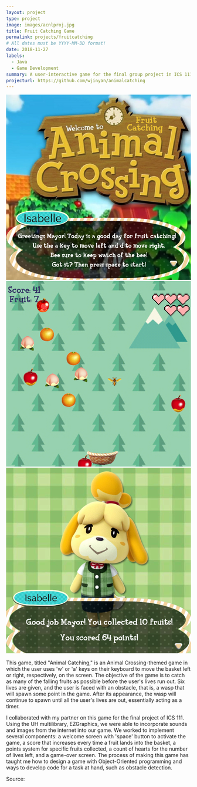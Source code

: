 ```yaml
---
layout: project
type: project
image: images/acnlproj.jpg
title: Fruit Catching Game
permalink: projects/fruitcatching
# All dates must be YYYY-MM-DD format!
date: 2018-11-27
labels:
  - Java
  - Game Development
summary: A user-interactive game for the final group project in ICS 111.
projecturl: https://github.com/wjinyan/animalcatching
---
```


<div class="ui small rounded images">
  <img class="ui image" src="../images/gameintro.png">
  <img class="ui image" src="../images/gameplay.png">
  <img class="ui image" src="../images/gameending.png">
</div>

This game, titled "Animal Catching," is an Animal Crossing-themed game in which the user uses 'w' or 'a' keys on their keyboard to move the basket left or right, respectively, on the screen. The objective of the game is to catch as many of the falling fruits as possible before the user's lives run out. Six lives are given, and the user is faced with an obstacle, that is, a wasp that will spawn some point in the game. After its appearance, the wasp will continue to spawn until all the user's lives are out, essentially acting as a timer.

I collaborated with my partner on this game for the final project of ICS 111. Using the UH multilibrary, EZGraphics, we were able to incorporate sounds and images from the internet into our game. We worked to implement several components: a welcome screen with 'space' button to activate the game, a score that increases every time a fruit lands into the basket, a points system for specific fruits collected, a count of hearts for the number of lives left, and a game-over screen. The process of making this game has taught me how to design a game with Object-Oriented programming and ways to develop code for a task at hand, such as obstacle detection.

Source: <a href="https://github.com/wjinyan/animalcatching"></a>

